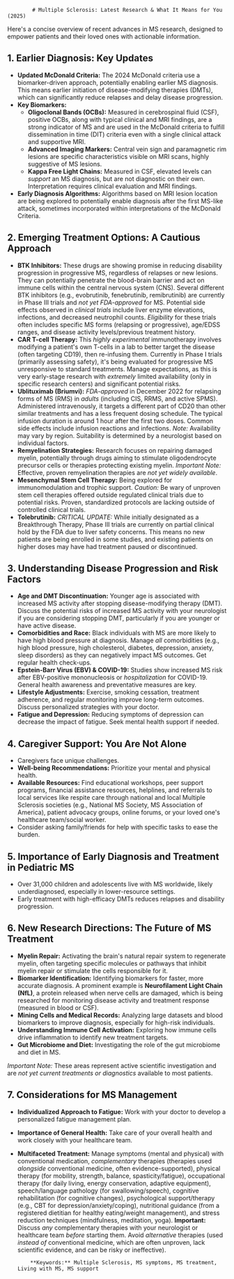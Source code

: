 
            # Multiple Sclerosis: Latest Research & What It Means for You (2025)

Here's a concise overview of recent advances in MS research, designed to empower patients and their loved ones with actionable information.

## 1. Earlier Diagnosis: Key Updates

*   **Updated McDonald Criteria:** The 2024 McDonald criteria use a biomarker-driven approach, potentially enabling earlier MS diagnosis. This means earlier initiation of disease-modifying therapies (DMTs), which can significantly reduce relapses and delay disease progression.
*   **Key Biomarkers:**
    *   **Oligoclonal Bands (OCBs):** Measured in cerebrospinal fluid (CSF), positive OCBs, along with typical clinical and MRI findings, are a strong indicator of MS and are used in the McDonald criteria to fulfill dissemination in time (DIT) criteria even with a single clinical attack and supportive MRI.
    *   **Advanced Imaging Markers:** Central vein sign and paramagnetic rim lesions are specific characteristics visible on MRI scans, highly suggestive of MS lesions.
    *   **Kappa Free Light Chains:** Measured in CSF, elevated levels can *support* an MS diagnosis, but are not diagnostic on their own. Interpretation requires clinical evaluation and MRI findings.
*   **Early Diagnosis Algorithms:** Algorithms based on MRI lesion location are being explored to potentially enable diagnosis after the first MS-like attack, sometimes incorporated within interpretations of the McDonald Criteria.

## 2. Emerging Treatment Options: A Cautious Approach

*   **BTK Inhibitors:** These drugs are showing promise in reducing disability progression in progressive MS, regardless of relapses or new lesions. They can potentially penetrate the blood-brain barrier and act on immune cells within the central nervous system (CNS). Several different BTK inhibitors (e.g., evobrutinib, fenebrutinib, remibrutinib) are currently in Phase III trials and *not yet FDA-approved* for MS. Potential side effects observed in *clinical trials* include liver enzyme elevations, infections, and decreased neutrophil counts. *Eligibility* for these trials often includes specific MS forms (relapsing or progressive), age/EDSS ranges, and disease activity levels/previous treatment history.
*   **CAR T-cell Therapy:** This *highly experimental* immunotherapy involves modifying a patient's own T-cells in a lab to better target the disease (often targeting CD19), then re-infusing them. Currently in Phase I trials (primarily assessing safety), it's being evaluated for progressive MS unresponsive to standard treatments. Manage expectations, as this is very early-stage research with *extremely* limited availability (only in specific research centers) and significant potential risks.
*   **Ublituximab (Briumvi):** *FDA-approved* in December 2022 for relapsing forms of MS (RMS) in *adults* (including CIS, RRMS, and active SPMS). Administered intravenously, it targets a different part of CD20 than other similar treatments and has a less frequent dosing schedule. The typical infusion duration is around 1 hour after the first two doses. Common side effects include infusion reactions and infections. *Note:* Availability may vary by region. Suitability is determined by a neurologist based on individual factors.
*   **Remyelination Strategies:** Research focuses on repairing damaged myelin, potentially through drugs aiming to stimulate oligodendrocyte precursor cells or therapies protecting existing myelin. *Important Note:* Effective, proven remyelination therapies are *not yet widely available*.
*   **Mesenchymal Stem Cell Therapy:** Being explored for immunomodulation and trophic support. *Caution:* Be wary of unproven stem cell therapies offered outside regulated clinical trials due to potential risks. Proven, standardized protocols are lacking outside of controlled clinical trials.
*   **Tolebrutinib:** *CRITICAL UPDATE:* While initially designated as a Breakthrough Therapy, Phase III trials are currently on partial clinical hold by the FDA due to liver safety concerns. This means no new patients are being enrolled in some studies, and existing patients on higher doses may have had treatment paused or discontinued.

## 3. Understanding Disease Progression and Risk Factors

*   **Age and DMT Discontinuation:** Younger age is associated with increased MS activity after stopping disease-modifying therapy (DMT). Discuss the potential risks of increased MS activity with your neurologist if you are considering stopping DMT, particularly if you are younger or have active disease.
*   **Comorbidities and Race:** Black individuals with MS are more likely to have high blood pressure at diagnosis. Manage *all* comorbidities (e.g., high blood pressure, high cholesterol, diabetes, depression, anxiety, sleep disorders) as they can negatively impact MS outcomes. Get regular health check-ups.
*   **Epstein-Barr Virus (EBV) & COVID-19:** Studies show increased MS risk after EBV-positive mononucleosis or *hospitalization* for COVID-19. General health awareness and preventative measures are key.
*   **Lifestyle Adjustments:** Exercise, smoking cessation, treatment adherence, and regular monitoring improve long-term outcomes. Discuss personalized strategies with your doctor.
*   **Fatigue and Depression:** Reducing symptoms of depression can decrease the impact of fatigue. Seek mental health support if needed.

## 4. Caregiver Support: You Are Not Alone

*   Caregivers face unique challenges.
*   **Well-being Recommendations:** Prioritize your mental and physical health.
*   **Available Resources:** Find educational workshops, peer support programs, financial assistance resources, helplines, and referrals to local services like respite care through national and local Multiple Sclerosis societies (e.g., National MS Society, MS Association of America), patient advocacy groups, online forums, or your loved one's healthcare team/social worker.
*   Consider asking family/friends for help with specific tasks to ease the burden.

## 5. Importance of Early Diagnosis and Treatment in Pediatric MS

*   Over 31,000 children and adolescents live with MS worldwide, likely underdiagnosed, especially in lower-resource settings.
*   Early treatment with high-efficacy DMTs reduces relapses and disability progression.

## 6. New Research Directions: The Future of MS Treatment

*   **Myelin Repair:** Activating the brain's natural repair system to regenerate myelin, often targeting specific molecules or pathways that inhibit myelin repair or stimulate the cells responsible for it.
*   **Biomarker Identification:** Identifying biomarkers for faster, more accurate diagnosis. A prominent example is **Neurofilament Light Chain (NfL)**, a protein released when nerve cells are damaged, which is being researched for monitoring disease activity and treatment response (measured in blood or CSF).
*   **Mining Cells and Medical Records:** Analyzing large datasets and blood biomarkers to improve diagnosis, especially for high-risk individuals.
*   **Understanding Immune Cell Activation:** Exploring how immune cells drive inflammation to identify new treatment targets.
*   **Gut Microbiome and Diet:** Investigating the role of the gut microbiome and diet in MS.

*Important Note:* These areas represent active scientific investigation and are *not yet current treatments or diagnostics* available to most patients.

## 7. Considerations for MS Management

*   **Individualized Approach to Fatigue:** Work with your doctor to develop a personalized fatigue management plan.
*   **Importance of General Health:** Take care of your overall health and work closely with your healthcare team.
*   **Multifaceted Treatment:** Manage symptoms (mental and physical) with conventional medication, *complementary* therapies (therapies used *alongside* conventional medicine, often evidence-supported), physical therapy (for mobility, strength, balance, spasticity/fatigue), occupational therapy (for daily living, energy conservation, adaptive equipment), speech/language pathology (for swallowing/speech), cognitive rehabilitation (for cognitive changes), psychological support/therapy (e.g., CBT for depression/anxiety/coping), nutritional guidance (from a registered dietitian for healthy eating/weight management), and stress reduction techniques (mindfulness, meditation, yoga). **Important:** Discuss *any* complementary therapies with your neurologist or healthcare team *before* starting them. Avoid *alternative* therapies (used *instead of* conventional medicine, which are often unproven, lack scientific evidence, and can be risky or ineffective).

            **Keywords:** Multiple Sclerosis, MS symptoms, MS treatment, Living with MS, MS support
            